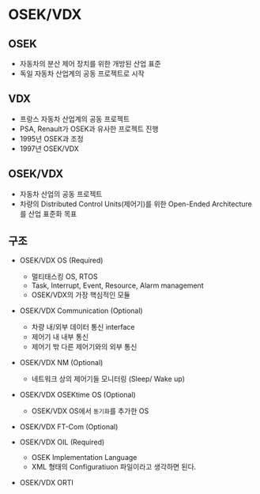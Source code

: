 # OSEK/VDX


## OSEK
- 자동차의 분산 제어 장치를 위한 개방된 산업 표준
- 독일 자동차 산업계의 공동 프로젝트로 시작

## VDX

- 프랑스 자동차 산업계의 공동 프로젝트
- PSA, Renault가 OSEK과 유사한 프로젝트 진행
- 1995년 OSEK과 조정
- 1997년 OSEK/VDX

## OSEK/VDX
- 자동차 산업의 공동 프로젝트
- 차량의 Distributed Control Units(제어기)를 위한 Open-Ended Architecture를 산업 표준화 목표

## 구조

- OSEK/VDX OS (Required)
    - 멀티태스킹 OS, RTOS
    - Task, Interrupt, Event, Resource, Alarm management
    - OSEK/VDX의 가장 핵심적인 모듈

- OSEK/VDX Communication (Optional)
    - 차량 내/외부 데이터 통신 interface
    - 제어기 내 내부 통신
    - 제어기 밖 다른 제어기와의 외부 통신

- OSEK/VDX NM (Optional)
    - 네트워크 상의 제어기들 모니터링 (Sleep/ Wake up)

- OSEK/VDX OSEKtime OS (Optional)
    - OSEK/VDX OS에서 `동기화`를 추가한 OS

- OSEK/VDX FT-Com (Optional)

- OSEK/VDX OIL (Required)
    - OSEK Implementation Language
    - XML 형태의 Configuratiuon 파일이라고 생각하면 된다.

- OSEK/VDX ORTI
